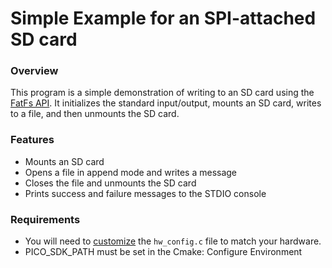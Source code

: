 

# Simple Example for an SPI-attached SD card

### Overview

This program is a simple demonstration of writing to an SD card using the [FatFs API](http://elm-chan.org/fsw/ff/00index_e.html).
It initializes the standard input/output, mounts an SD card, writes to a file, and then unmounts the SD card.

### Features

* Mounts an SD card
* Opens a file in append mode and writes a message
* Closes the file and unmounts the SD card
* Prints success and failure messages to the STDIO console

### Requirements
* You will need to
[customize](https://github.com/carlk3/no-OS-FatFS-SD-SDIO-SPI-RPi-Pico#customizing-for-the-hardware-configuration)
the `hw_config.c` file to match your hardware.
* PICO_SDK_PATH must be set in the Cmake: Configure Environment
